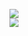 [![](https://img.shields.io/badge/Made%20With-Github%20Spray-lightgrey.svg?style=for-the-badge&logo=github)](https://github.com/Annihil/github-spray#3144)  
[![](https://i.imgur.com/2DrTn0Z.gif)](https://github.com/Annihil/github-spray)